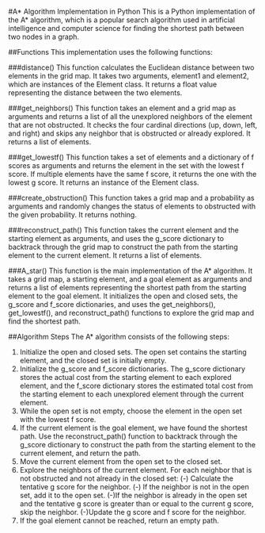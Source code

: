 #A* Algorithm Implementation in Python
This is a Python implementation of the A* algorithm, which is a popular search algorithm used in artificial intelligence and computer science for finding the shortest path between two nodes in a graph.

##Functions
This implementation uses the following functions:

###distance()
This function calculates the Euclidean distance between two elements in the grid map. It takes two arguments, element1 and element2, which are instances of the Element class. It returns a float value representing the distance between the two elements.

###get_neighbors()
This function takes an element and a grid map as arguments and returns a list of all the unexplored neighbors of the element that are not obstructed. It checks the four cardinal directions (up, down, left, and right) and skips any neighbor that is obstructed or already explored. It returns a list of elements.

###get_lowestf()
This function takes a set of elements and a dictionary of f scores as arguments and returns the element in the set with the lowest f score. If multiple elements have the same f score, it returns the one with the lowest g score. It returns an instance of the Element class.

###create_obstruction()
This function takes a grid map and a probability as arguments and randomly changes the status of elements to obstructed with the given probability. It returns nothing.

###reconstruct_path()
This function takes the current element and the starting element as arguments, and uses the g_score dictionary to backtrack through the grid map to construct the path from the starting element to the current element. It returns a list of elements.

###A_star()
This function is the main implementation of the A* algorithm. It takes a grid map, a starting element, and a goal element as arguments and returns a list of elements representing the shortest path from the starting element to the goal element. It initializes the open and closed sets, the g_score and f_score dictionaries, and uses the get_neighbors(), get_lowestf(), and reconstruct_path() functions to explore the grid map and find the shortest path.

##Algorithm Steps
The A* algorithm consists of the following steps:

1. Initialize the open and closed sets. The open set contains the starting element, and the closed set is initially empty.
2. Initialize the g_score and f_score dictionaries. The g_score dictionary stores the actual cost from the starting element to each explored element, and the f_score dictionary stores the estimated total cost from the starting element to each unexplored element through the current element.
3. While the open set is not empty, choose the element in the open set with the lowest f score.
4. If the current element is the goal element, we have found the shortest path. Use the reconstruct_path() function to backtrack through the g_score dictionary to construct the path from the starting element to the current element, and return the path.
5. Move the current element from the open set to the closed set.
6. Explore the neighbors of the current element. For each neighbor that is not obstructed and not already in the closed set:
(-) Calculate the tentative g score for the neighbor.
(-) If the neighbor is not in the open set, add it to the open set.
(-)If the neighbor is already in the open set and the tentative g score is greater than or equal to the current g score, skip the neighbor.
(-)Update the g score and f score for the neighbor.
7. If the goal element cannot be reached, return an empty path.
